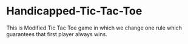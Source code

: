 # Handicapped-Tic-Tac-Toe
This is Modified Tic Tac Toe game in which we change one rule which guarantees that first player always wins.
